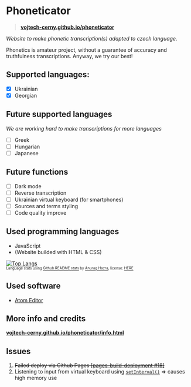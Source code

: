 # Phoneticator
> **[vojtech-cerny.github.io/phoneticator](https://vojtech-cerny.github.io/phoneticator/)**

*Website to make phonetic transcription(s) adapted to czech language.* <br>

Phonetics is amateur project, without a guarantee of accuracy and truthfulness transcriptions. Anyway, we try our best!

## Supported languages:
- [x] Ukrainian
- [x] Georgian

## Future supported languages
*We are working hard to make transcriptions for more languages*
- [ ] Greek
- [ ] Hungarian
- [ ] Japanese

## Future functions
- [ ] Dark mode
- [ ] Reverse transcription
- [ ] Ukrainian virtual keyboard (for smartphones)
- [ ] Sources and terms styling
- [ ] Code quality improve

## Used programming languages
- JavaScript
- (Website builded with HTML & CSS)

[![Top Langs](https://github-readme-stats.vercel.app/api/top-langs/?username=vojtech-cerny&exclude_repo=phoneticator)](https://github.com/anuraghazra/github-readme-stats) <br>
<sup><sub>Language stats using [Github README stats](https://github.com/anuraghazra/github-readme-stats) by [Anurag Hazra](https://github.com/anuraghazra), license: [HERE](https://github.com/anuraghazra/github-readme-stats/blob/master/LICENSE)</sub></sup>

## Used software
- [Atom Editor](http://atom.io/)

## More info and credits
**[vojtech-cerny.github.io/phoneticator/info.html](https://vojtech-cerny.github.io/phoneticator/info.html)**

## Issues
1. ~~Failed deploy via Github Pages [\[pages-build-deployment #18\]](https://github.com/vojtech-cerny/phoneticator/actions/runs/2053025553)~~
2. Listening to input from virtual keyboard using [`setInterval()`](https://github.com/vojtech-cerny/phoneticator/blob/cb58fa7099c46673af16214a78a138e013f8ac49/script.js#L44) => causes high memory use
